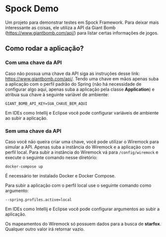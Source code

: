 # Spock Demo
Um projeto para demonstrar testes em Spock Framework.
Para deixar mais interessante as coisas, ele utiliza a API da Giant Bomb 
(https://www.giantbomb.com/api/) para listar certas informações de jogos.

## Como rodar a aplicação?
### Com uma chave da API
Caso não possua uma chave da API siga as instruções desse link: https://www.giantbomb.com/api/.
Tendo uma chave em mãos apenas suba a aplicação com o perfil padrão do Spring
(não há necessidade de configurar algo aqui, apenas suba a aplicação pela classe **Application**)
e atribua sua chave à seguinte variável de ambiente:
```
GIANT_BOMB_API_KEY=SUA_CHAVE_BEM_AQUI
```
Em IDEs como Intellij e Eclipse você pode configurar variáveis de ambiente ao subir a aplicação.

### Sem uma chave da API
Caso você não queira criar uma chave, você pode utilizar o Wiremock para simular a API.
Apenas suba a instância do Wiremock e a aplicação com o perfil local.
Para subir a instância do Wiremock vá para `/config/wiremock` e execute o seguinte comando nesse diretório:
```
docker-compose up
```
É necessário ter instalado Docker e Docker Compose.

Para subir a aplicação com o perfil local use o seguinte comando como argumento:
```
--spring.profiles.active=local
```
Em IDEs como Intellij e Eclipse você pode configurar argumentos ao subir a aplicação.

Os mapeamentos do Wiremock só possuem dados para a busca de **starfox**.
Qualquer outro valor irá retornar vazio.